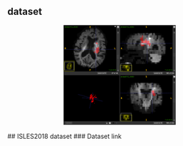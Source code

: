 ## dataset

<p align="center">
  <img src="./stroke0112_0000.png" width="50%">
</p>
## ISLES2018 dataset
### Dataset link
